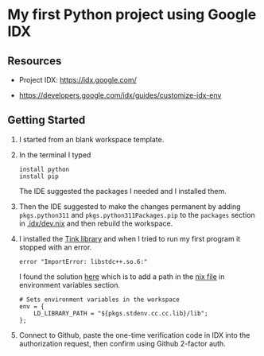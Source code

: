 # My first Python project using Google IDX

## Resources

* Project IDX: https://idx.google.com/

* https://developers.google.com/idx/guides/customize-idx-env


## Getting Started

1. I started from an blank workspace template.

2. In the terminal I typed

    ```
    install python
    install pip
    ```
    The IDE suggested the packages I needed and I installed them.

3. Then the IDE suggested to make the changes permanent by adding `pkgs.python311` and `pkgs.python311Packages.pip` to the `packages` section in [.idx/dev.nix](.idx/dev.nix) and then rebuild the workspace.

4. I installed the [Tink library](https://developers.google.com/tink) and when I tried to run my first program it stopped with an error.

    ```
    error "ImportError: libstdc++.so.6:"
    ```

    I found the solution [here](https://community.idx.dev/t/importerror-libstdc-so-6/2190) which is to add a path in the [nix file](.idx/dev.nix) in environment variables section.

    ```
    # Sets environment variables in the workspace
    env = {
        LD_LIBRARY_PATH = "${pkgs.stdenv.cc.cc.lib}/lib";
    };
    ```

5. Connect to Github, paste the one-time verification code in IDX into the authorization request, then confirm using Github 2-factor auth.


